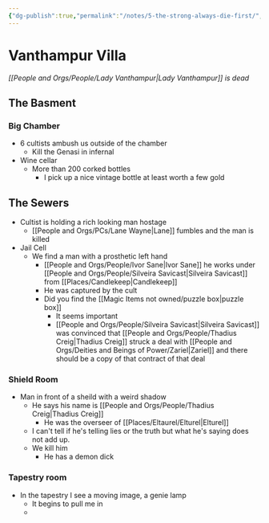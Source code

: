 ```yaml
---
{"dg-publish":true,"permalink":"/notes/5-the-strong-always-die-first/","tags":["Session-Notes"]}
---
```


# Vanthampur Villa 
*[[People and Orgs/People/Lady Vanthampur\|Lady Vanthampur]] is dead*
## The Basment
### Big Chamber
- 6 cultists ambush us outside of the chamber
	- Kill the Genasi in infernal
- Wine cellar
	- More than 200 corked bottles
		- I pick up a nice vintage bottle at least worth a few gold
## The Sewers
- Cultist is holding a rich looking man hostage
	- [[People and Orgs/PCs/Lane Wayne\|Lane]] fumbles and the man is killed
- Jail Cell
	- We find a man with a prosthetic left hand 
		- [[People and Orgs/People/Ivor Sane\|Ivor Sane]] he works under [[People and Orgs/People/Silveira Savicast\|Silveira Savicast]] from [[Places/Candlekeep\|Candlekeep]] 
		- He was captured by the cult
		- Did you find the [[Magic Items not owned/puzzle box\|puzzle box]]
			- It seems important
			- [[People and Orgs/People/Silveira Savicast\|Silveira Savicast]] was convinced that [[People and Orgs/People/Thadius Creig\|Thadius Creig]] struck a deal with [[People and Orgs/Deities and Beings of Power/Zariel\|Zariel]] and there should be a copy of that contract of that deal
### Shield Room
- Man in front of a sheild with a weird shadow
	- He says his name is [[People and Orgs/People/Thadius Creig\|Thadius Creig]]
		- He was the overseer of [[Places/Eltaurel/Elturel\|Elturel]] 
	- I can't tell if he's telling lies or the truth but what he's saying does not add up.
	- We kill him
		- He has a demon dick
### Tapestry room
- In the tapestry I see a moving image, a genie lamp 
	- It begins to pull me in
	- 